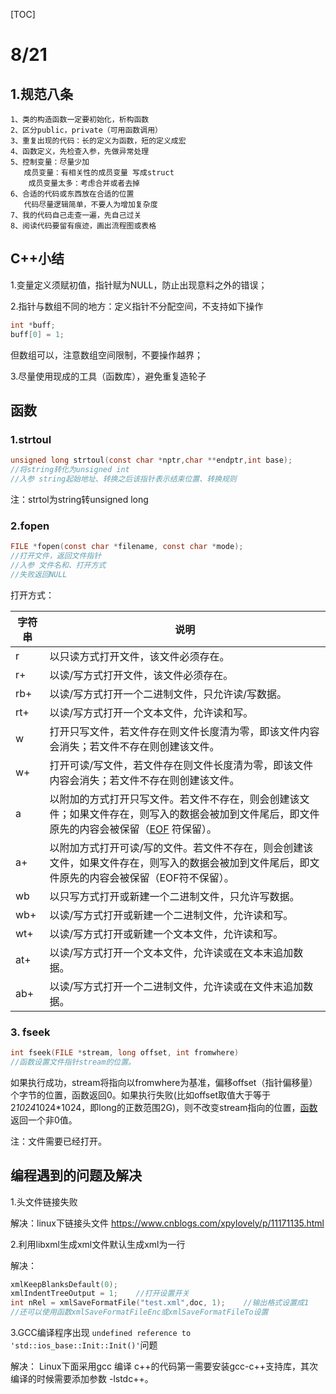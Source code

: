 [TOC]

# 8/21

## 1.规范八条

```
1、类的构造函数一定要初始化，析构函数
2、区分public，private（可用函数调用）
3、重复出现的代码：长的定义为函数，短的定义成宏
4、函数定义，先检查入参，先做异常处理
5、控制变量：尽量少加
   成员变量：有相关性的成员变量 写成struct
    成员变量太多：考虑合并或者去掉
6、合适的代码或东西放在合适的位置
   代码尽量逻辑简单，不要人为增加复杂度
7、我的代码自己走查一遍，先自己过关
8、阅读代码要留有痕迹，画出流程图或表格
```

## C++小结

1.变量定义须赋初值，指针赋为NULL，防止出现意料之外的错误；

2.指针与数组不同的地方：定义指针不分配空间，不支持如下操作

```c
int *buff;
buff[0] = 1;
```

但数组可以，注意数组空间限制，不要操作越界；

3.尽量使用现成的工具（函数库），避免重复造轮子

## 函数

### 1.strtoul

```c
unsigned long strtoul(const char *nptr,char **endptr,int base);	
//将string转化为unsigned int  
//入参 string起始地址、转换之后该指针表示结束位置、转换规则
```

注：strtol为string转unsigned long

### 2.fopen

```c
FILE *fopen(const char *filename, const char *mode);
//打开文件，返回文件指针
//入参 文件名和、打开方式
//失败返回NULL
```

打开方式：

| **字符串** | **说明**                                                     |
| ---------- | ------------------------------------------------------------ |
| r          | 以只读方式打开文件，该文件必须存在。                         |
| r+         | 以读/写方式打开文件，该文件必须存在。                        |
| rb+        | 以读/写方式打开一个二进制文件，只允许读/写数据。             |
| rt+        | 以读/写方式打开一个文本文件，允许读和写。                    |
| w          | 打开只写文件，若文件存在则文件长度清为零，即该文件内容会消失；若文件不存在则创建该文件。 |
| w+         | 打开可读/写文件，若文件存在则文件长度清为零，即该文件内容会消失；若文件不存在则创建该文件。 |
| a          | 以附加的方式打开只写文件。若文件不存在，则会创建该文件；如果文件存在，则写入的数据会被加到文件尾后，即文件原先的内容会被保留（[EOF](https://baike.baidu.com/item/EOF) 符保留）。 |
| a+         | 以附加方式打开可读/写的文件。若文件不存在，则会创建该文件，如果文件存在，则写入的数据会被加到文件尾后，即文件原先的内容会被保留（EOF符不保留）。 |
| wb         | 以只写方式打开或新建一个二进制文件，只允许写数据。           |
| wb+        | 以读/写方式打开或新建一个二进制文件，允许读和写。            |
| wt+        | 以读/写方式打开或新建一个文本文件，允许读和写。              |
| at+        | 以读/写方式打开一个文本文件，允许读或在文本末追加数据。      |
| ab+        | 以读/写方式打开一个二进制文件，允许读或在文件末追加数据。    |

### 3. fseek

```c
int fseek(FILE *stream, long offset, int fromwhere)	
//函数设置文件指针stream的位置。
```

 如果执行成功，stream将指向以fromwhere为基准，偏移offset（指针偏移量）个字节的位置，函数返回0。如果执行失败(比如offset取值大于等于2*1024*1024*1024，即long的正数范围2G)，则不改变stream指向的位置，[函数](https://baike.baidu.com/item/函数/18686609)返回一个非0值。 

注：文件需要已经打开。

## 编程遇到的问题及解决

1.头文件链接失败

解决：linux下链接头文件 https://www.cnblogs.com/xpylovely/p/11171135.html 

2.利用libxml生成xml文件默认生成xml为一行

解决：

```c
xmlKeepBlanksDefault(0);
xmlIndentTreeOutput = 1;	//打开设置开关
int nRel = xmlSaveFormatFile("test.xml",doc, 1);	//输出格式设置成1
//还可以使用函数xmlSaveFormatFileEnc或xmlSaveFormatFileTo设置
```

3.GCC编译程序出现 `undefined reference to 'std::ios_base::Init::Init()'`问题

解决： Linux下面采用gcc 编译 c++的代码第一需要安装gcc-c++支持库，其次编译的时候需要添加参数 -lstdc++。 